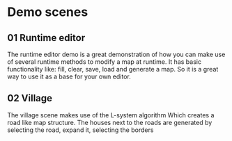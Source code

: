 # Demo scenes

## 01 Runtime editor
The runtime editor demo is a great demonstration of how you can make use of 
several runtime methods to modify a map at runtime.
It has basic functionality like: fill, clear, save, load and generate a map. 
So it is a great way to use it as a base for your own editor.

## 02 Village
The village scene makes use of the L-system algorithm
Which creates a road like map structure. The houses next to the roads are generated by selecting the road, expand it, selecting the borders 
